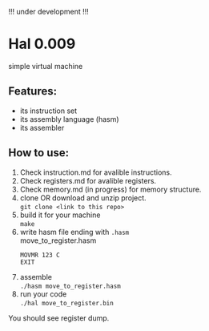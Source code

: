 !!! under development !!!
# Hal 0.009
simple virtual machine
## Features:
- its instruction set
- its assembly language (hasm)
- its assembler

## How to use:
1. Check instruction.md for avalible instructions.
2. Check registers.md for avalible registers.
3. Check memory.md (in progress) for memory structure.
4. clone OR download and unzip project.  
   `git clone <link to this repo>`
5. build it for your machine  
   `make`
6. write hasm file ending with `.hasm`  
   move_to_register.hasm
   ```
   MOVMR 123 C
   EXIT
   ```
7. assemble  
   `./hasm move_to_register.hasm`
8. run your code  
   `./hal move_to_register.bin`

You should see register dump.
